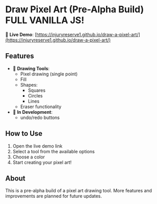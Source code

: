 # Draw Pixel Art (Pre-Alpha Build) FULL VANILLA JS!

🚀 **Live Demo**: [https://injuryreserve1.github.io/draw-a-pixel-art/](https://injuryreserve1.github.io/draw-a-pixel-art/)

## Features

- 🎨 **Drawing Tools**:
  - Pixel drawing (single point)
  - Fill
  - Shapes:
    - Squares
    - Circles
    - Lines
  - Eraser functionality
- 🔧 **In Development**:
  - undo/redo buttons

## How to Use

1. Open the live demo link
2. Select a tool from the available options
3. Choose a color
4. Start creating your pixel art!

## About

This is a pre-alpha build of a pixel art drawing tool. More features and improvements are planned for future updates.
